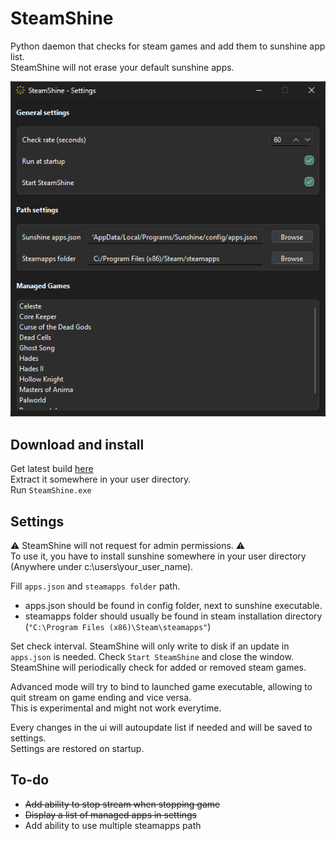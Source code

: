 # SteamShine

Python daemon that checks for steam games and add them to sunshine app list.  
SteamShine will not erase your default sunshine apps.

![image](assets/screenshot.png)

## Download and install

Get latest build [here](https://github.com/Odizinne/SteamShine/releases/latest)  
Extract it somewhere in your user directory.  
Run `SteamShine.exe`

## Settings

⚠️ SteamShine will not request for admin permissions. ⚠️  
To use it, you have to install sunshine somewhere in your user directory (Anywhere under c:\users\your_user_name).

Fill `apps.json` and `steamapps folder` path.

- apps.json should be found in config folder, next to sunshine executable.  
- steamapps folder should usually be found in steam installation directory (`"C:\Program Files (x86)\Steam\steamapps"`)

Set check interval. SteamShine will only write to disk if an update in `apps.json` is needed.
Check `Start SteamShine` and close the window. SteamShine will periodically check for added or removed steam games.

Advanced mode will try to bind to launched game executable, allowing to quit stream on game ending and vice versa.  
This is experimental and might not work everytime.

Every changes in the ui will autoupdate list if needed and will be saved to settings.  
Settings are restored on startup.

## To-do
- ~~Add ability to stop stream when stopping game~~
- ~~Display a list of managed apps in settings~~
- Add ability to use multiple steamapps path